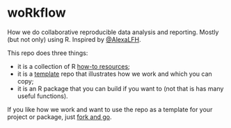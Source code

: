 # woRkflow

How we do collaborative reproducible data analysis and reporting. Mostly (but not only) using R. Inspired by [@AlexaLFH](https://twitter.com/AlexaLFH/status/1261633918782013440).

This repo does three things:

 * it is a collection of R [how-to resources](resources.md);
 * it is a [template](template.md) repo that illustrates how we work and which you can copy;
 * it is an R package that you can build if you want to (not that is has many useful functions).

If you like how we work and want to use the repo as a template for your project or package, just [fork and go](https://happygitwithr.com/fork-and-clone.html).